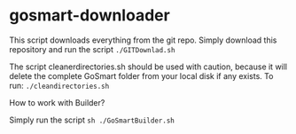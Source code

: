 # gosmart-downloader
This script downloads everything from the git repo. Simply download this repository and run the script 
`./GITDownlad.sh`

The script cleanerdirectories.sh should be used with caution, because it will delete the complete GoSmart folder from your local disk if any exists.
To run: 
`./cleandirectories.sh`

How to work with Builder?

Simply run the script
`sh ./GoSmartBuilder.sh`

